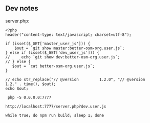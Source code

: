 ## Dev notes

server.php:

```
<?php
header("content-type: text/javascript; charset=utf-8");

if (isset($_GET['master_user_js'])) {
    $out = `git show master:better-osm-org.user.js`;
} else if (isset($_GET['dev_user_js'])) {
//     echo `git show dev:better-osm-org.user.js`;
// } else {
   $out = `cat better-osm-org.user.js`;
}

// echo str_replace("// @version         1.2.0", "// @version         1.2." . time(), $out);
echo $out;
```

` php -S 0.0.0.0:7777`

`http://localhost:7777/server.php?dev.user.js`

`while true; do npm run build; sleep 1; done`
